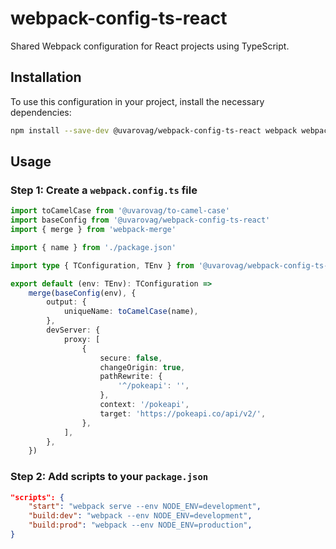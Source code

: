 # webpack-config-ts-react

Shared Webpack configuration for React projects using TypeScript.

## Installation

To use this configuration in your project, install the necessary dependencies:

```bash
npm install --save-dev @uvarovag/webpack-config-ts-react webpack webpack-cli @uvarovag/to-camel-case webpack-merge
```

## Usage

### Step 1: Create a `webpack.config.ts` file

```ts
import toCamelCase from '@uvarovag/to-camel-case'
import baseConfig from '@uvarovag/webpack-config-ts-react'
import { merge } from 'webpack-merge'

import { name } from './package.json'

import type { TConfiguration, TEnv } from '@uvarovag/webpack-config-ts-react'

export default (env: TEnv): TConfiguration =>
    merge(baseConfig(env), {
        output: {
            uniqueName: toCamelCase(name),
        },
        devServer: {
            proxy: [
                {
                    secure: false,
                    changeOrigin: true,
                    pathRewrite: {
                        '^/pokeapi': '',
                    },
                    context: '/pokeapi',
                    target: 'https://pokeapi.co/api/v2/',
                },
            ],
        },
    })
```

### Step 2: Add scripts to your `package.json`

```json
"scripts": {
    "start": "webpack serve --env NODE_ENV=development",
    "build:dev": "webpack --env NODE_ENV=development",
    "build:prod": "webpack --env NODE_ENV=production",
}
```
